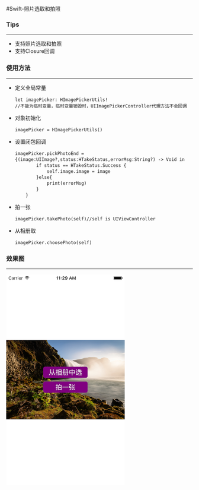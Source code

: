 #Swift-照片选取和拍照

### Tips

---

- 支持照片选取和拍照
- 支持Closure回调

### 使用方法  
---
- 定义全局常量
	
	```
	let imagePicker: HImagePickerUtils!
	//不能为临时变量，临时变量销毁时，UIImagePickerController代理方法不会回调
	```
- 对象初始化

	```
	imagePicker = HImagePickerUtils()
	```
- 设置闭包回调
	
	```
	imagePicker.pickPhotoEnd = {(image:UIImage?,status:HTakeStatus,errorMsg:String?) -> Void in
            if status == HTakeStatus.Success {
                self.image.image = image
            }else{
				print(errorMsg)
            }
        }
	```
- 拍一张

	```
	imagePicker.takePhoto(self)//self is UIViewController
	```
- 从相册取

	```
	imagePicker.choosePhoto(self)
	```

### 效果图
---
>
![](https://github.com/iFallen/HImagePickerUtils-Swift/raw/master/ScreenShots/screenShot.png)

